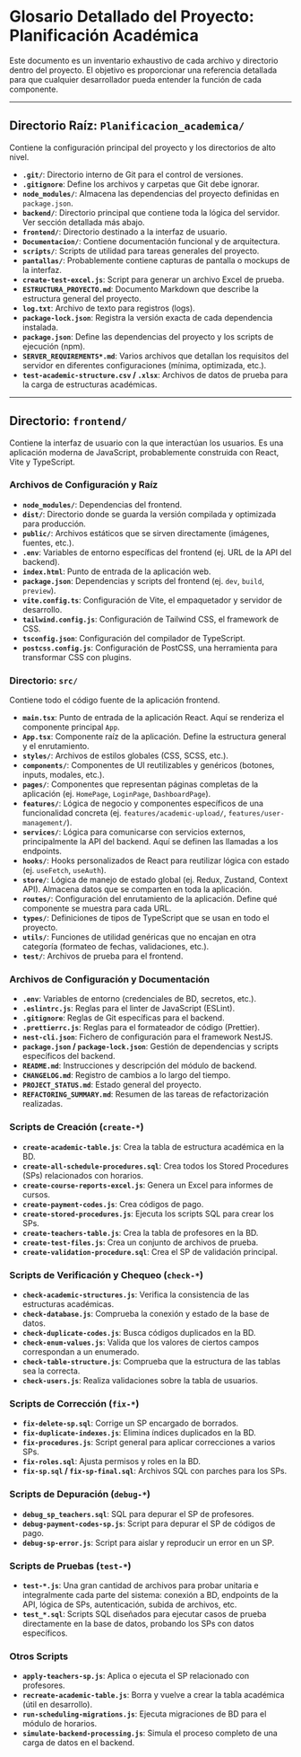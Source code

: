 # Glosario Detallado del Proyecto: Planificación Académica

Este documento es un inventario exhaustivo de cada archivo y directorio dentro del proyecto. El objetivo es proporcionar una referencia detallada para que cualquier desarrollador pueda entender la función de cada componente.

---

## Directorio Raíz: `Planificacion_academica/`

Contiene la configuración principal del proyecto y los directorios de alto nivel.

*   **`.git/`**: Directorio interno de Git para el control de versiones.
*   **`.gitignore`**: Define los archivos y carpetas que Git debe ignorar.
*   **`node_modules/`**: Almacena las dependencias del proyecto definidas en `package.json`.
*   **`backend/`**: Directorio principal que contiene toda la lógica del servidor. Ver sección detallada más abajo.
*   **`frontend/`**: Directorio destinado a la interfaz de usuario.
*   **`Documentacion/`**: Contiene documentación funcional y de arquitectura.
*   **`scripts/`**: Scripts de utilidad para tareas generales del proyecto.
*   **`pantallas/`**: Probablemente contiene capturas de pantalla o mockups de la interfaz.
*   **`create-test-excel.js`**: Script para generar un archivo Excel de prueba.
*   **`ESTRUCTURA_PROYECTO.md`**: Documento Markdown que describe la estructura general del proyecto.
*   **`log.txt`**: Archivo de texto para registros (logs).
*   **`package-lock.json`**: Registra la versión exacta de cada dependencia instalada.
*   **`package.json`**: Define las dependencias del proyecto y los scripts de ejecución (npm).
*   **`SERVER_REQUIREMENTS*.md`**: Varios archivos que detallan los requisitos del servidor en diferentes configuraciones (mínima, optimizada, etc.).
*   **`test-academic-structure.csv` / `.xlsx`**: Archivos de datos de prueba para la carga de estructuras académicas.

---

## Directorio: `frontend/`

Contiene la interfaz de usuario con la que interactúan los usuarios. Es una aplicación moderna de JavaScript, probablemente construida con React, Vite y TypeScript.

### Archivos de Configuración y Raíz

*   **`node_modules/`**: Dependencias del frontend.
*   **`dist/`**: Directorio donde se guarda la versión compilada y optimizada para producción.
*   **`public/`**: Archivos estáticos que se sirven directamente (imágenes, fuentes, etc.).
*   **`.env`**: Variables de entorno específicas del frontend (ej. URL de la API del backend).
*   **`index.html`**: Punto de entrada de la aplicación web.
*   **`package.json`**: Dependencias y scripts del frontend (ej. `dev`, `build`, `preview`).
*   **`vite.config.ts`**: Configuración de Vite, el empaquetador y servidor de desarrollo.
*   **`tailwind.config.js`**: Configuración de Tailwind CSS, el framework de CSS.
*   **`tsconfig.json`**: Configuración del compilador de TypeScript.
*   **`postcss.config.js`**: Configuración de PostCSS, una herramienta para transformar CSS con plugins.

### Directorio: `src/`

Contiene todo el código fuente de la aplicación frontend.

*   **`main.tsx`**: Punto de entrada de la aplicación React. Aquí se renderiza el componente principal `App`.
*   **`App.tsx`**: Componente raíz de la aplicación. Define la estructura general y el enrutamiento.
*   **`styles/`**: Archivos de estilos globales (CSS, SCSS, etc.).
*   **`components/`**: Componentes de UI reutilizables y genéricos (botones, inputs, modales, etc.).
*   **`pages/`**: Componentes que representan páginas completas de la aplicación (ej. `HomePage`, `LoginPage`, `DashboardPage`).
*   **`features/`**: Lógica de negocio y componentes específicos de una funcionalidad concreta (ej. `features/academic-upload/`, `features/user-management/`).
*   **`services/`**: Lógica para comunicarse con servicios externos, principalmente la API del backend. Aquí se definen las llamadas a los endpoints.
*   **`hooks/`**: Hooks personalizados de React para reutilizar lógica con estado (ej. `useFetch`, `useAuth`).
*   **`store/`**: Lógica de manejo de estado global (ej. Redux, Zustand, Context API). Almacena datos que se comparten en toda la aplicación.
*   **`routes/`**: Configuración del enrutamiento de la aplicación. Define qué componente se muestra para cada URL.
*   **`types/`**: Definiciones de tipos de TypeScript que se usan en todo el proyecto.
*   **`utils/`**: Funciones de utilidad genéricas que no encajan en otra categoría (formateo de fechas, validaciones, etc.).
*   **`test/`**: Archivos de prueba para el frontend.


### Archivos de Configuración y Documentación

*   **`.env`**: Variables de entorno (credenciales de BD, secretos, etc.).
*   **`.eslintrc.js`**: Reglas para el linter de JavaScript (ESLint).
*   **`.gitignore`**: Reglas de Git específicas para el backend.
*   **`.prettierrc.js`**: Reglas para el formateador de código (Prettier).
*   **`nest-cli.json`**: Fichero de configuración para el framework NestJS.
*   **`package.json` / `package-lock.json`**: Gestión de dependencias y scripts específicos del backend.
*   **`README.md`**: Instrucciones y descripción del módulo de backend.
*   **`CHANGELOG.md`**: Registro de cambios a lo largo del tiempo.
*   **`PROJECT_STATUS.md`**: Estado general del proyecto.
*   **`REFACTORING_SUMMARY.md`**: Resumen de las tareas de refactorización realizadas.

### Scripts de Creación (`create-*`)

*   **`create-academic-table.js`**: Crea la tabla de estructura académica en la BD.
*   **`create-all-schedule-procedures.sql`**: Crea todos los Stored Procedures (SPs) relacionados con horarios.
*   **`create-course-reports-excel.js`**: Genera un Excel para informes de cursos.
*   **`create-payment-codes.js`**: Crea códigos de pago.
*   **`create-stored-procedures.js`**: Ejecuta los scripts SQL para crear los SPs.
*   **`create-teachers-table.js`**: Crea la tabla de profesores en la BD.
*   **`create-test-files.js`**: Crea un conjunto de archivos de prueba.
*   **`create-validation-procedure.sql`**: Crea el SP de validación principal.

### Scripts de Verificación y Chequeo (`check-*`)

*   **`check-academic-structures.js`**: Verifica la consistencia de las estructuras académicas.
*   **`check-database.js`**: Comprueba la conexión y estado de la base de datos.
*   **`check-duplicate-codes.js`**: Busca códigos duplicados en la BD.
*   **`check-enum-values.js`**: Valida que los valores de ciertos campos correspondan a un enumerado.
*   **`check-table-structure.js`**: Comprueba que la estructura de las tablas sea la correcta.
*   **`check-users.js`**: Realiza validaciones sobre la tabla de usuarios.

### Scripts de Corrección (`fix-*`)

*   **`fix-delete-sp.sql`**: Corrige un SP encargado de borrados.
*   **`fix-duplicate-indexes.js`**: Elimina índices duplicados en la BD.
*   **`fix-procedures.js`**: Script general para aplicar correcciones a varios SPs.
*   **`fix-roles.sql`**: Ajusta permisos y roles en la BD.
*   **`fix-sp.sql` / `fix-sp-final.sql`**: Archivos SQL con parches para los SPs.

### Scripts de Depuración (`debug-*`)

*   **`debug_sp_teachers.sql`**: SQL para depurar el SP de profesores.
*   **`debug-payment-codes-sp.js`**: Script para depurar el SP de códigos de pago.
*   **`debug-sp-error.js`**: Script para aislar y reproducir un error en un SP.

### Scripts de Pruebas (`test-*`)

*   **`test-*.js`**: Una gran cantidad de archivos para probar unitaria e integralmente cada parte del sistema: conexión a BD, endpoints de la API, lógica de SPs, autenticación, subida de archivos, etc.
*   **`test_*.sql`**: Scripts SQL diseñados para ejecutar casos de prueba directamente en la base de datos, probando los SPs con datos específicos.

### Otros Scripts

*   **`apply-teachers-sp.js`**: Aplica o ejecuta el SP relacionado con profesores.
*   **`recreate-academic-table.js`**: Borra y vuelve a crear la tabla académica (útil en desarrollo).
*   **`run-scheduling-migrations.js`**: Ejecuta migraciones de BD para el módulo de horarios.
*   **`simulate-backend-processing.js`**: Simula el proceso completo de una carga de datos en el backend.

